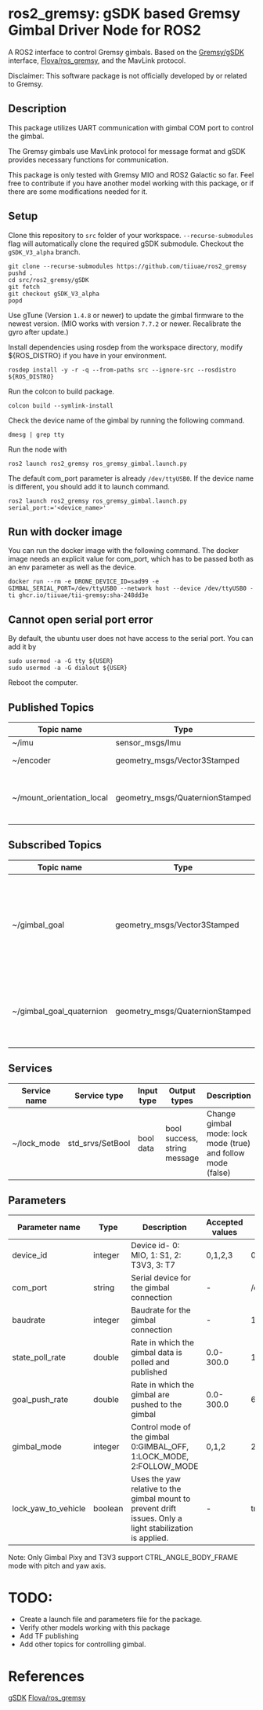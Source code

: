 # ros2_gremsy: gSDK based Gremsy Gimbal Driver Node for ROS2

A ROS2 interface to control Gremsy gimbals. Based on the [Gremsy/gSDK](https://github.com/Gremsy/gSDK) interface, [Flova/ros_gremsy](https://github.com/Flova/ros_gremsy), 
and the MavLink protocol. 

Disclaimer: This software package is not officially developed by or related to Gremsy.

## Description
This package utilizes UART communication with gimbal COM port to control the gimbal.

The Gremsy gimbals use MavLink protocol for message format and gSDK provides necessary functions for communication.

This package is only tested with Gremsy MIO and ROS2 Galactic so far. Feel free to contribute if you have another model working with this package, or if there are some modifications needed for it.

## Setup

Clone this repository to `src` folder of your workspace. `--recurse-submodules` flag will automatically clone the required gSDK submodule. Checkout the `gSDK_V3_alpha` branch.

```
git clone --recurse-submodules https://github.com/tiiuae/ros2_gremsy
pushd .
cd src/ros2_gremsy/gSDK
git fetch
git checkout gSDK_V3_alpha
popd
```

Use gTune (Version `1.4.8` or newer) to update the gimbal firmware to the newest version. (MIO works with version `7.7.2` or newer. Recalibrate the gyro after update.)

Install dependencies using rosdep from the workspace directory, modify ${ROS_DISTRO} if you have in your environment.

```
rosdep install -y -r -q --from-paths src --ignore-src --rosdistro ${ROS_DISTRO}
```

Run the colcon to build package.
```
colcon build --symlink-install
```

Check the device name of the gimbal by running the following command.
```
dmesg | grep tty
```

Run the node with 
```
ros2 launch ros2_gremsy ros_gremsy_gimbal.launch.py 
```


The default com_port parameter is already `/dev/ttyUSB0`. If the device name is different, you should add it to launch command. 
```
ros2 launch ros2_gremsy ros_gremsy_gimbal.launch.py serial_port:='<device_name>'
```

## Run with docker image
You can run the docker image with the following command. The docker image needs an explicit value for com_port, which has to be passed both as an env parameter as well as the device. 

```
docker run --rm -e DRONE_DEVICE_ID=sad99 -e GIMBAL_SERIAL_PORT=/dev/ttyUSB0 --network host --device /dev/ttyUSB0 -ti ghcr.io/tiiuae/tii-gremsy:sha-248dd3e
```

## Cannot open serial port error
By default, the ubuntu user does not have access to the serial port. You can add it by 
```
sudo usermod -a -G tty ${USER}
sudo usermod -a -G dialout ${USER}
```
Reboot the computer.


## Published Topics
| Topic name  | Type | Description |
|-----|----|----|
| ~/imu | sensor_msgs/Imu | IMU data |
| ~/encoder | geometry_msgs/Vector3Stamped | Encoder data |
| ~/mount_orientation_local | geometry_msgs/QuaternionStamped | Orientation of the gimbal in the local frame |
<!-- Global orientation is (temporarily) removed from this version 
| ~/mount_orientation_global | geometry_msgs/QuaternionStamped | Orientation of the gimbal in the global frame |
-->

## Subscribed Topics
| Topic name  | Type | Description |
|-----|----|----|
| ~/gimbal_goal | geometry_msgs/Vector3Stamped | Goal orientation of the gimbal in the global frame in radians. X->Roll, Y->Pitch, Z->Yaw |
| ~/gimbal_goal_quaternion | geometry_msgs/QuaternionStamped | Goal orientation of the gimbal in the local frame as quaternion. |

## Services
| Service name | Service type     | Input type | Output types                 | Description                                                  |
|--------------|------------------|------------|------------------------------|--------------------------------------------------------------|
| ~/lock_mode  | std_srvs/SetBool | bool data  | bool success, string message | Change gimbal mode: lock mode (true) and follow mode (false) |

## Parameters

| Parameter name  | Type | Description | Accepted values| Default value | 
|----|----|----|----|---------------|
|device_id|integer|Device id- 0: MIO, 1: S1, 2: T3V3, 3: T7|0,1,2,3| 0             |
|com_port|string|Serial device for the gimbal connection|-| /dev/ttyUSB0  |
|baudrate|integer|Baudrate for the gimbal connection|-| 115200        |
|state_poll_rate|double|Rate in which the gimbal data is polled and published|0.0-300.0| 10.0          |
|goal_push_rate|double|Rate in which the gimbal are pushed to the gimbal|0.0-300.0| 60.0          |
|gimbal_mode|integer|Control mode of the gimbal 0:GIMBAL_OFF, 1:LOCK_MODE, 2:FOLLOW_MODE|0,1,2| 2             |
|lock_yaw_to_vehicle|boolean|Uses the yaw relative to the gimbal mount to prevent drift issues. Only a light stabilization is applied.|-| true          |

Note: Only Gimbal Pixy and T3V3 support CTRL_ANGLE_BODY_FRAME mode with pitch and yaw axis.

# TODO:
- Create a launch file and parameters file for the package.
- Verify other models working with this package
- Add TF publishing 
- Add other topics for controlling gimbal.

# References
[gSDK](https://github.com/Gremsy/gSDK) 
[Flova/ros_gremsy](https://github.com/Flova/ros_gremsy)
